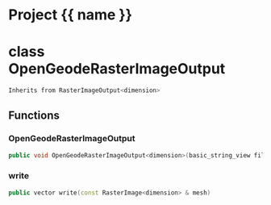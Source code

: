 <script setup>
import {useRoute} from 'vitepress'
const {path} = useRoute()
const tokens = path.split('/')
const words = tokens[2].split('-');
for (let i = 0; i < words.length; i++) {
    words[i] = words[i].charAt(0).toUpperCase() + words[i].slice(1);
    words[i] = words[i].replace('geode', 'Geode')
}
const name = words.join('-');
</script>
# Project {{ name }}

# class OpenGeodeRasterImageOutput


```cpp
Inherits from RasterImageOutput<dimension>
```



## Functions

### OpenGeodeRasterImageOutput

```cpp
public void OpenGeodeRasterImageOutput<dimension>(basic_string_view filename)
```


### write

```cpp
public vector write(const RasterImage<dimension> & mesh)
```




